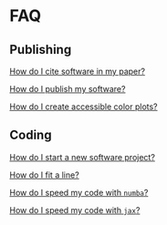 # FAQ

## Publishing 
[How do I cite software in my paper?](https://github.com/mpi-astronomy/FAQ/blob/main/publishing/how-to-cite-software.md)

[How do I publish my software?](https://github.com/mpi-astronomy/FAQ/blob/main/publishing/how-to-publish-software.md)

[How do I create accessible color plots?](https://github.com/mpi-astronomy/FAQ/blob/main/publishing/how-to-color-plots.md)

## Coding
[How do I start a new software project?](https://github.com/mpi-astronomy/FAQ/blob/main/coding/how-to-start-project.md)

[How do I fit a line?]()

[How do I speed my code with `numba`?]()

[How do I speed my code with `jax`?]()
